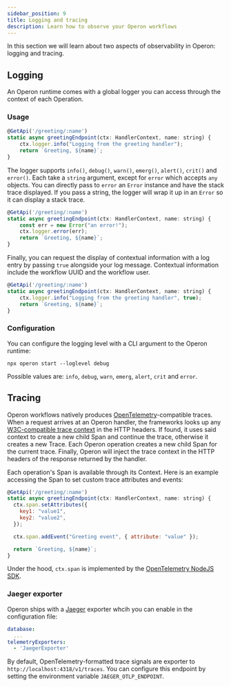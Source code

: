 ```yaml
---
sidebar_position: 9
title: Logging and tracing
description: Learn how to observe your Operon workflows
---
```


In this section we will learn about two aspects of observability in Operon: logging and tracing.

## Logging

An Operon runtime comes with a global logger you can access through the context of each Operation.

### Usage

```javascript
@GetApi('/greeting/:name')
static async greetingEndpoint(ctx: HandlerContext, name: string) {
    ctx.logger.info("Logging from the greeting handler");
    return `Greeting, ${name}`;
}
```

The logger supports `info()`, `debug()`, `warn()`, `emerg()`, `alert()`, `crit()` and `error()`.
Each take a `string` argument, except for `error` which accepts `any` objects.
You can directly pass to `error` an `Error` instance and have the stack trace displayed.
If you pass a string, the logger will wrap it up in an `Error` so it can display a stack trace.

```javascript
@GetApi('/greeting/:name')
static async greetingEndpoint(ctx: HandlerContext, name: string) {
    const err = new Error("an error!");
    ctx.logger.error(err);
    return `Greeting, ${name}`;
}
```
Finally, you can request the display of contextual information with a log entry by passing `true` alongside your log message. Contextual information include the workflow UUID and the workflow user.

```javascript
@GetApi('/greeting/:name')
static async greetingEndpoint(ctx: HandlerContext, name: string) {
    ctx.logger.info("Logging from the greeting handler", true);
    return `Greeting, ${name}`;
}
```
### Configuration

You can configure the logging level with a CLI argument to the Operon runtime:
```shell
npx operon start --loglevel debug
```

Possible values are: `info`, `debug`, `warn`, `emerg`, `alert`, `crit` and `error`.

## Tracing

Operon workflows natively produces [OpenTelemetry](opentelemetry.io/)-compatible traces.
When a request arrives at an Operon handler, the frameworks looks up any [W3C-compatible trace context](https://www.w3.org/TR/trace-context/#trace-context-http-headers-format) in the HTTP headers.
If found, it uses said context to create a new child Span and continue the trace, otherwise it creates a new Trace. Each Operon operation creates a new child Span for the current trace.
Finally, Operon will inject the trace context in the HTTP headers of the response returned by the handler.

Each operation's Span is available through its Context.
Here is an example accessing the Span to set custom trace attributes and events:

```javascript
@GetApi('/greeting/:name')
static async greetingEndpoint(ctx: HandlerContext, name: string) {
  ctx.span.setAttributes({
    key1: "value1",
    key2: "value2",
  });

  ctx.span.addEvent("Greeting event", { attribute: "value" });

  return `Greeting, ${name}`;
}
```

Under the hood, `ctx.span` is implemented by the [OpenTelemetry NodeJS SDK](https://www.npmjs.com/package/@opentelemetry/sdk-trace-base).

### Jaeger exporter

Operon ships with a [Jaeger](jaegertracing.io/) exporter whcih you can enable in the configuration file:

```yaml
database:
  ...
telemetryExporters:
  - 'JaegerExporter'
```

By default, OpenTelemetry-formatted trace signals are exporter to `http://localhost:4318/v1/traces`.
You can configure this endpoint by setting the environment variable `JAEGER_OTLP_ENDPOINT`.


